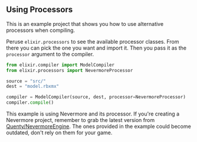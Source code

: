 ## Using Processors

This is an example project that shows you how to use alternative processors when
compiling.

Peruse `elixir.processors` to see the available processor classes. From there
you can pick the one you want and import it. Then you pass it as the `processor`
argument to the compiler.

```python
from elixir.compiler import ModelCompiler
from elixir.processors import NevermoreProcessor

source = "src/"
dest = "model.rbxmx"

compiler = ModelCompiler(source, dest, processor=NevermoreProcessor)
compiler.compile()
```

This example is using Nevermore and its processor. If you're creating a
Nevermore project, remember to grab the latest version from
[Quenty/NevermoreEngine](https://github.com/Quenty/NevermoreEngine/). The ones
provided in the example could become outdated, don't rely on them for your game.

